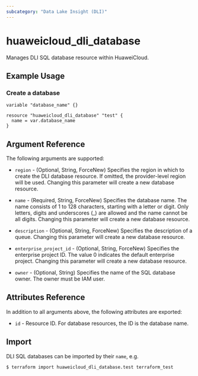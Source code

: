 ```yaml
---
subcategory: "Data Lake Insight (DLI)"
---
```


# huaweicloud_dli_database

Manages DLI SQL database resource within HuaweiCloud.

## Example Usage

### Create a database

```hcl
variable "database_name" {}

resource "huaweicloud_dli_database" "test" {
  name = var.database_name
}
```

## Argument Reference

The following arguments are supported:

* `region` - (Optional, String, ForceNew) Specifies the region in which to create the DLI database resource.
  If omitted, the provider-level region will be used. Changing this parameter will create a new database resource.

* `name` - (Required, String, ForceNew) Specifies the database name. The name consists of 1 to 128 characters, starting
  with a letter or digit. Only letters, digits and underscores (_) are allowed and the name cannot be all digits.
  Changing this parameter will create a new database resource.

* `description` - (Optional, String, ForceNew) Specifies the description of a queue.
  Changing this parameter will create a new database resource.

* `enterprise_project_id` - (Optional, String, ForceNew) Specifies the enterprise project ID.
  The value 0 indicates the default enterprise project. Changing this parameter will create a new database resource.

* `owner` - (Optional, String) Specifies the name of the SQL database owner.
  The owner must be IAM user.

## Attributes Reference

In addition to all arguments above, the following attributes are exported:

* `id` - Resource ID. For database resources, the ID is the database name.

## Import

DLI SQL databases can be imported by their `name`, e.g.

```
$ terraform import huaweicloud_dli_database.test terraform_test
```
